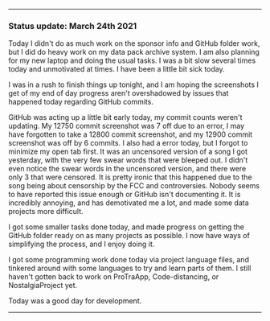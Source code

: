 
***

### Status update: March 24th 2021

Today I didn't do as much work on the sponsor info and GitHub folder work, but I did do heavy work on my data pack archive system. I am also planning for my new laptop and doing the usual tasks. I was a bit slow several times today and unmotivated at times. I have been a little bit sick today.

I was in a rush to finish things up tonight, and I am hoping the screenshots I get of my end of day progress aren't overshadowed by issues that happened today regarding GitHub commits.

GitHub was acting up a little bit early today, my commit counts weren't updating. My 12750 commit screenshot was 7 off due to an error, I may have forgotten to take a 12800 commit screenshot, and my 12900 commit screenshot was off by 6 commits. I also had a error today, but I forgot to minimize my open tab first. It was an uncensored version of a song I got yesterday, with the very few swear words that were bleeped out. I didn't even notice the swear words in the uncensored version, and there were only 3 that were censored. It is pretty ironic that this happened due to the song being about censorship by the FCC and controversies. Nobody seems to have reported this issue enough or GitHub isn't documenting it. It is incredibly annoying, and has demotivated me a lot, and made some data projects more difficult.

I got some smaller tasks done today, and made progress on getting the GitHub folder ready on as many projects as possible. I now have ways of simplifying the process, and I enjoy doing it.

I got some programming work done today via project language files, and tinkered around with some languages to try and learn parts of them. I still haven't gotten back to work on ProTraApp, Code-distancing, or NostalgiaProject yet.

Today was a good day for development.

***

